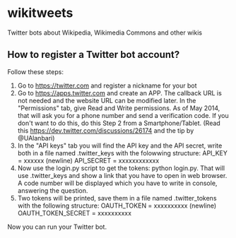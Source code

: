 # wikitweets

Twitter bots about Wikipedia, Wikimedia Commons and other wikis


## How to register a Twitter bot account?

Follow these steps:

1. Go to https://twitter.com and register a nickname for your bot
2. Go to https://apps.twitter.com and create an APP. The callback URL is not needed and the website URL can be modified later. In the "Permissions" tab, give Read and Write permissions. As of May 2014, that will ask you for a phone number and send a verification code. If you don't want to do this, do this Step 2 from a Smartphone/Tablet. (Read this https://dev.twitter.com/discussions/26174 and the tip by @UAlanbari)
3. In the "API keys" tab you will find the API key and the API secret, write both in a file named .twitter_keys with the folowwing structure: API_KEY = xxxxxx (newline) API_SECRET = xxxxxxxxxxxx
5. Now use the login.py script to get the tokens: python login.py. That will use .twitter_keys and show a link that you have to open in web browser. A code number will be displayed which you have to write in console, answering the question.
6. Two tokens will be printed, save them in a file named .twitter_tokens with the following structure: OAUTH_TOKEN = xxxxxxxxxx (newline) OAUTH_TOKEN_SECRET = xxxxxxxxxx

Now you can run your Twitter bot.
